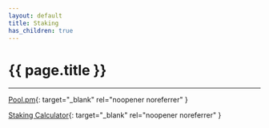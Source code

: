 ```yaml
---
layout: default
title: Staking
has_children: true
---
```


# {{ page.title }}

---

[Pool.pm](https://pool.pm/){: target="_blank" rel="noopener noreferrer" }

[Staking Calculator](https://testnets.cardano.org/en/cardano/tools/staking-calculator/){: target="_blank" rel="noopener noreferrer" }
